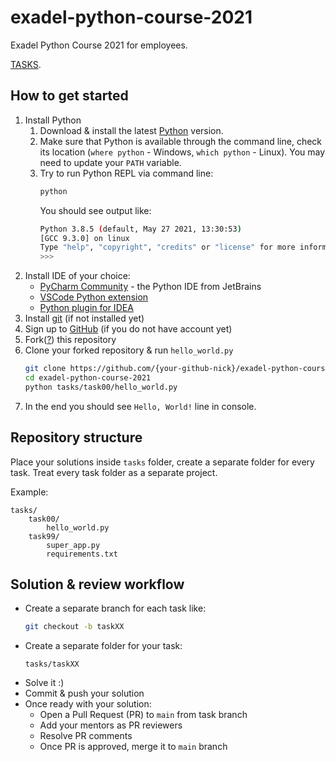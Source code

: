 # exadel-python-course-2021
Exadel Python Course 2021 for employees.

[TASKS](https://docs.google.com/document/d/1EgIJw4_dZehaOURjYDdtZI09jMlQe2AGmfneZUgxfDM/edit?usp=sharing).

## How to get started
1. Install Python
    1. Download & install the latest [Python](https://www.python.org/downloads/) version.
    2. Make sure that Python is available through the command line, check its location (`where python`  - Windows, `which python` - Linux). You may need to update your `PATH` variable.
    3. Try to run Python REPL via command line:
        ```bash
        python
        ```
        You should see output like:
        ```bash
        Python 3.8.5 (default, May 27 2021, 13:30:53) 
        [GCC 9.3.0] on linux
        Type "help", "copyright", "credits" or "license" for more information.
        >>> 
        ```
2. Install IDE of your choice:
    * [PyCharm Community](http://www.jetbrains.com/pycharm/download) - the Python IDE from JetBrains
    * [VSCode Python extension](https://code.visualstudio.com/docs/languages/python)
    * [Python plugin for IDEA](https://www.jetbrains.com/help/idea/plugin-overview.html)
3. Install [git](https://git-scm.com/downloads) (if not installed yet)
4. Sign up to [GitHub](https://github.com/) (if you do not have account yet)
4. Fork([?](https://docs.github.com/en/get-started/quickstart/fork-a-repo)) this repository
5. Clone your forked repository & run `hello_world.py` 
    ```bash
    git clone https://github.com/{your-github-nick}/exadel-python-course-2021.git
    cd exadel-python-course-2021
    python tasks/task00/hello_world.py
    ```
6. In the end you should see `Hello, World!` line in console. 
## Repository structure
Place your solutions inside `tasks` folder, create a separate folder for every task. Treat every task folder as a separate project.

Example:
```
tasks/
    task00/
        hello_world.py
    task99/
        super_app.py
        requirements.txt
```

## Solution & review workflow
* Create a separate branch for each task like:
    ```bash
    git checkout -b taskXX
    ```
* Create a separate folder for your task:
    ```
    tasks/taskXX
    ```
* Solve it :)
* Commit & push your solution
* Once ready with your solution:
    * Open a Pull Request (PR) to `main` from task branch
    * Add your mentors as PR reviewers
    * Resolve PR comments
    * Once PR is approved, merge it to `main` branch